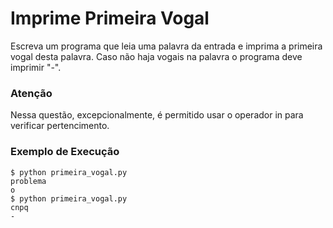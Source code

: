 # Imprime Primeira Vogal
Escreva um programa que leia uma palavra da entrada e imprima a primeira vogal desta palavra. Caso não haja vogais na 
palavra o programa deve imprimir "-".

### Atenção
Nessa questão, excepcionalmente, é permitido usar o operador in para verificar pertencimento.

### Exemplo de Execução
```
$ python primeira_vogal.py
problema
o
$ python primeira_vogal.py
cnpq
-
```